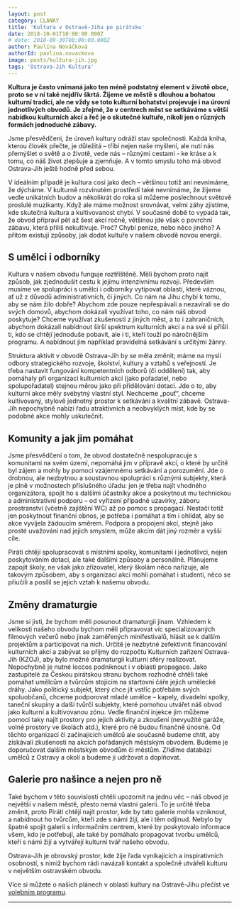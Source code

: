 ```yaml
---
layout: post
category: CLANKY
title: 'Kultura v Ostravě-Jihu po pirátsku'
date: 2018-10-01T10:00:00.000Z
# date: 2018-09-30T08:00:00.000Z
author: Pavlína Nováčková
authorId: pavlina.novackova
image: posts/kultura-jih.jpg
tags: 'Ostrava-Jih Kultura'
---
```


**Kultura je často vnímaná jako ten méně podstatný element v životě obce, proto se v ní také nejdřív škrtá. Žijeme ve městě s dlouhou a bohatou kulturní tradicí, ale ne vždy se toto kulturní bohatství projevuje i na úrovni jednotlivých obvodů. Je zřejmé, že v centrech měst se setkáváme s větší nabídkou kulturních akcí a řeč je o skutečné kultuře, nikoli jen o různých formách jednoduché zábavy.**

Jsme přesvědčeni, že úroveň kultury odráží stav společnosti. Každá kniha, kterou člověk přečte, je důležitá – tříbí nejen naše myšlení, ale nutí nás přemýšlet o světě a o životě, vede nás – různými cestami - ke kráse a k tomu, co náš život zlepšuje a zjemňuje. A v tomto smyslu toho má obvod Ostrava-Jih ještě hodně před sebou.

V ideálním případě je kultura cosi jako dech – většinou totiž ani nevnímáme, že dýcháme.  V kulturně rozvinutém prostředí také nevnímáme, že žijeme vedle unikátních budov a několikrát do roka si můžeme poslechnout světově proslulé muzikanty. Když ale máme možnost srovnávat, velmi záhy zjistíme, kde skutečná kultura a kultivovanost chybí. V současné době to vypadá tak, že obvod připraví pět až šest akcí ročně, většinou jde však o povrchní zábavu, která příliš nekultivuje. Proč? Chybí peníze, nebo něco jiného? A přitom existují způsoby, jak dodat kultuře v našem obvodě novou energii.

## S umělci i odborníky

Kultura v našem obvodu funguje roztříštěně. Měli bychom proto najít způsob, jak zjednodušit cestu k jejímu intenzivnímu rozvoji. Především musíme ve spolupráci s umělci i odborníky vytipovat oblasti, které váznou, ať už z důvodů administrativních, či jiných. Co nám na Jihu chybí k tomu, aby se nám žilo dobře? Abychom zde pouze nepřespávali a nezavírali se do svých domovů, abychom dokázali využívat toho, co nám náš obvod poskytuje? Chceme využívat zkušenosti z jiných měst, a to i zahraničních, abychom dokázali nabídnout širší spektrum kulturních akcí a na své si přišli ti, kdo se chtějí jednoduše pobavit, ale i ti, kteří touží po náročnějším programu. A nabídnout jim například pravidelná setkávání s určitými žánry.

Struktura aktivit v obvodě Ostrava-Jih by se měla změnit; máme na mysli odbory strategického rozvoje, školství, kultury a vztahů s veřejností. Je třeba nastavit fungování kompetentních odborů (či oddělení) tak, aby pomáhaly při organizaci kulturních akcí (jako pořadatel, nebo spolupořadatel) stejnou měrou jako při přidělování dotací. Jde o to, aby kulturní akce měly svébytný vlastní styl. Nechceme „pouť“, chceme kultivovaný, stylově jednotný prostor k setkávání a kvalitní zábavě. Ostrava-Jih nepochybně nabízí řadu atraktivních a neobvyklých míst, kde by se podobné akce mohly uskutečnit.

## Komunity a jak jim pomáhat

Jsme přesvědčení o tom, že obvod dostatečně nespolupracuje s komunitami na svém území, nepomáhá jim v přípravě akcí, o které by určitě byl zájem a mohly by pomoci vzájemnému setkávání a porozumění. Jde o drobnou, ale nezbytnou a soustavnou spolupráci s různými subjekty, která je plně v možnostech příslušného úřadu: jen je třeba najít vhodného organizátora, spojit ho s dalšími účastníky akce a poskytnout mu technickou a administrativní podporu – od vyřízení případné uzavírky, záboru prostranství (včetně zajištění WC) až po pomoc s propagací. Nestačí totiž jen poskytnout finanční obnos, je potřeba i pomáhat a tím i ohlídat, aby se akce vyvíjela žádoucím směrem. Podpora a propojení akcí, stejně jako prosté uvažování nad jejich smyslem, může akcím dát jiný rozměr a vyšší cíle.

Piráti chtějí spolupracovat s místními spolky, komunitami i jednotlivci, nejen poskytováním dotací, ale také dalšími způsoby a personálně. Plánujeme zapojit školy, ne však jako zřizovatel, který školám něco nařizuje, ale takovým způsobem, aby s organizací akcí mohli pomáhat i studenti, něco se přiučili a posílil se jejich vztah k našemu obvodu.

## Změny dramaturgie

Jsme si jisti, že bychom měli posunout dramaturgii jinam. Vzhledem k velikosti našeho obvodu bychom měli připravovat víc specializovaných filmových večerů nebo jinak zaměřených minifestivalů, hlásit se k dalším projektům a participovat na nich. Určitě je nezbytné zefektivnit financování kulturních akcí a zabývat se příjmy do rozpočtu Kulturních zařízení Ostrava-Jih (KZOJ), aby bylo možné dramaturgii kulturní sféry realizovat. Nepochybně je nutné leccos podniknout i v oblasti propagace.
Jako zastupitelé za Českou pirátskou stranu bychom rozhodně chtěli také pomáhat umělcům a tvůrcům stojícím na startovní čáře jejich umělecké dráhy. Jako politický subjekt, který chce jít vstříc potřebám svých spoluobčanů, chceme podporovat mladé umělce – kapely, divadelní spolky, taneční skupiny a další tvůrčí subjekty, které pomohou utvářet náš obvod jako kulturní a kultivovanou zónu. Vedle finanční injekce jim můžeme pomoci taky najít prostory pro jejich aktivity a zkoušení (nevyužité garáže, volné prostory ve školách atd.), které pro ně budou finančně únosné. Od těchto organizací či začínajících umělců ale současně budeme chtít, aby získávali zkušenosti na akcích pořádaných městským obvodem. Budeme je doporučovat dalším městským obvodům či městům. Zřídíme databázi umělců z Ostravy a okolí a budeme ji udržovat a doplňovat.

## Galerie pro našince a nejen pro ně

Také bychom v této souvislosti chtěli upozornit na jednu věc – náš obvod je největší v našem městě, přesto nemá vlastní galerii. To je určitě třeba změnit, proto Piráti chtějí najít prostor, kde by tato galerie mohla vzniknout, a nabídnout ho tvůrcům, kteří zde s námi žijí, ale i těm odjinud. Nebylo by špatné spojit galerii s informačním centrem, které by poskytovalo informace všem, kdo je potřebují, ale také by pomáhalo propagovat tvorbu umělců, kteří s námi žijí a vytvářejí kulturní tvář našeho obvodu.

Ostrava-Jih je obrovský prostor, kde žije řada vynikajících a inspirativních osobností, s nimiž bychom rádi navázali kontakt a společně utvářeli kulturu v největším ostravském obvodu.

Více si můžete o našich plánech v oblasti kultury na Ostravě-Jihu přečíst ve <a href="{{ 'program/jih2018/kultura-jih/' | relative_url }}">volebním programu</a>.

---

